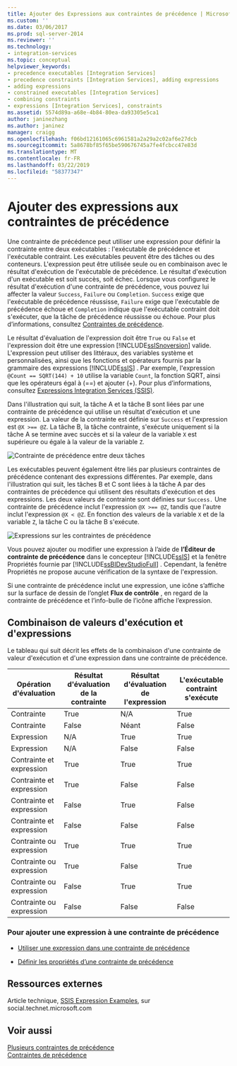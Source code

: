 ```yaml
---
title: Ajouter des Expressions aux contraintes de précédence | Microsoft Docs
ms.custom: ''
ms.date: 03/06/2017
ms.prod: sql-server-2014
ms.reviewer: ''
ms.technology:
- integration-services
ms.topic: conceptual
helpviewer_keywords:
- precedence executables [Integration Services]
- precedence constraints [Integration Services], adding expressions
- adding expressions
- constrained executables [Integration Services]
- combining constraints
- expressions [Integration Services], constraints
ms.assetid: 5574d89a-a68e-4b84-80ea-da93305e5ca1
author: janinezhang
ms.author: janinez
manager: craigg
ms.openlocfilehash: f06bd12161065c6961581a2a29a2c02af6e27dcb
ms.sourcegitcommit: 5a8678bf85f65be590676745a7fe4fcbcc47e83d
ms.translationtype: MT
ms.contentlocale: fr-FR
ms.lasthandoff: 03/22/2019
ms.locfileid: "58377347"
---
```

# <a name="add-expressions-to-precedence-constraints"></a>Ajouter des expressions aux contraintes de précédence
  Une contrainte de précédence peut utiliser une expression pour définir la contrainte entre deux exécutables : l'exécutable de précédence et l'exécutable contraint. Les exécutables peuvent être des tâches ou des conteneurs. L'expression peut être utilisée seule ou en combinaison avec le résultat d'exécution de l'exécutable de précédence. Le résultat d'exécution d'un exécutable est soit succès, soit échec. Lorsque vous configurez le résultat d'exécution d'une contrainte de précédence, vous pouvez lui affecter la valeur `Success`, `Failure` ou `Completion`. `Success` exige que l'exécutable de précédence réussisse, `Failure` exige que l'exécutable de précédence échoue et `Completion` indique que l'exécutable contraint doit s'exécuter, que la tâche de précédence réussisse ou échoue. Pour plus d’informations, consultez [Contraintes de précédence](control-flow/precedence-constraints.md).  
  
 Le résultat d'évaluation de l'expression doit être `True` ou `False` et l'expression doit être une expression [!INCLUDE[ssISnoversion](../includes/ssisnoversion-md.md)] valide. L'expression peut utiliser des littéraux, des variables système et personnalisées, ainsi que les fonctions et opérateurs fournis par la grammaire des expressions [!INCLUDE[ssIS](../includes/ssis-md.md)] . Par exemple, l'expression `@Count == SQRT(144) + 10` utilise la variable `Count`, la fonction SQRT, ainsi que les opérateurs égal à (==) et ajouter (+). Pour plus d’informations, consultez [Expressions Integration Services &#40;SSIS&#41;](expressions/integration-services-ssis-expressions.md).  
  
 Dans l'illustration qui suit, la tâche A et la tâche B sont liées par une contrainte de précédence qui utilise un résultat d'exécution et une expression. La valeur de la contrainte est définie sur `Success` et l'expression est `@X >== @Z`. La tâche B, la tâche contrainte, s'exécute uniquement si la tâche A se termine avec succès et si la valeur de la variable `X` est supérieure ou égale à la valeur de la variable `Z`.  
  
 ![Contrainte de précédence entre deux tâches](media/mw-dts-03.gif "Contrainte de précédence entre deux tâches")  
  
 Les exécutables peuvent également être liés par plusieurs contraintes de précédence contenant des expressions différentes. Par exemple, dans l'illustration qui suit, les tâches B et C sont liées à la tâche A par des contraintes de précédence qui utilisent des résultats d'exécution et des expressions. Les deux valeurs de contrainte sont définies sur `Success.` Une contrainte de précédence inclut l'expression `@X >== @Z`, tandis que l'autre inclut l'expression `@X < @Z`. En fonction des valeurs de la variable `X` et de la variable `Z`, la tâche C ou la tâche B s'exécute.  
  
 ![Expressions sur les contraintes de précédence](media/mw-dts-04.gif "Expressions sur les contraintes de précédence")  
  
 Vous pouvez ajouter ou modifier une expression à l’aide de **l’Éditeur de contrainte de précédence** dans le concepteur [!INCLUDE[ssIS](../includes/ssis-md.md)] et la fenêtre Propriétés fournie par [!INCLUDE[ssBIDevStudioFull](../includes/ssbidevstudiofull-md.md)] . Cependant, la fenêtre Propriétés ne propose aucune vérification de la syntaxe de l'expression.  
  
 Si une contrainte de précédence inclut une expression, une icône s’affiche sur la surface de dessin de l’onglet **Flux de contrôle** , en regard de la contrainte de précédence et l’info-bulle de l’icône affiche l’expression.  
  
## <a name="combining-execution-values-and-expressions"></a>Combinaison de valeurs d'exécution et d'expressions  
 Le tableau qui suit décrit les effets de la combinaison d'une contrainte de valeur d'exécution et d'une expression dans une contrainte de précédence.  
  
|Opération d'évaluation|Résultat d'évaluation de la contrainte|Résultat d'évaluation de l'expression|L'exécutable contraint s'exécute|  
|--------------------------|-----------------------------|-----------------------------|---------------------------------|  
|Contrainte|True|N/A|True|  
|Contrainte|False|Néant|False|  
|Expression|N/A|True|True|  
|Expression|N/A|False|False|  
|Contrainte et expression|True|True|True|  
|Contrainte et expression|True|False|False|  
|Contrainte et expression|False|True|False|  
|Contrainte et expression|False|False|False|  
|Contrainte ou expression|True|True|True|  
|Contrainte ou expression|True|False|True|  
|Contrainte ou expression|False|True|True|  
|Contrainte ou expression|False|False|False|  
  
### <a name="to-add-an-expression-to-a-precedence-constraint"></a>Pour ajouter une expression à une contrainte de précédence  
  
-   [Utiliser une expression dans une contrainte de précédence](../../2014/integration-services/use-an-expression-in-a-precedence-constraint.md)  
  
-   [Définir les propriétés d’une contrainte de précédence](../../2014/integration-services/set-the-properties-of-a-precedence-constraint.md)  
  
## <a name="external-resources"></a>Ressources externes  
 Article technique, [SSIS Expression Examples](https://go.microsoft.com/fwlink/?LinkId=220761), sur social.technet.microsoft.com  
  
## <a name="see-also"></a>Voir aussi  
 [Plusieurs contraintes de précédence](../../2014/integration-services/multiple-precedence-constraints.md)   
 [Contraintes de précédence](control-flow/precedence-constraints.md)  
  
  
